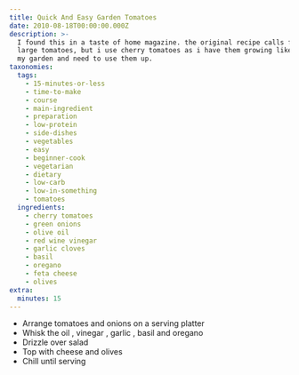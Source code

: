 ```yaml
---
title: Quick And Easy Garden Tomatoes
date: 2010-08-18T00:00:00.000Z
description: >-
  I found this in a taste of home magazine. the original recipe calls for 3
  large tomatoes, but i use cherry tomatoes as i have them growing like crazy in
  my garden and need to use them up.
taxonomies:
  tags:
    - 15-minutes-or-less
    - time-to-make
    - course
    - main-ingredient
    - preparation
    - low-protein
    - side-dishes
    - vegetables
    - easy
    - beginner-cook
    - vegetarian
    - dietary
    - low-carb
    - low-in-something
    - tomatoes
  ingredients:
    - cherry tomatoes
    - green onions
    - olive oil
    - red wine vinegar
    - garlic cloves
    - basil
    - oregano
    - feta cheese
    - olives
extra:
  minutes: 15
---
```

 - Arrange tomatoes and onions on a serving platter
 - Whisk the oil , vinegar , garlic , basil and oregano
 - Drizzle over salad
 - Top with cheese and olives
 - Chill until serving
